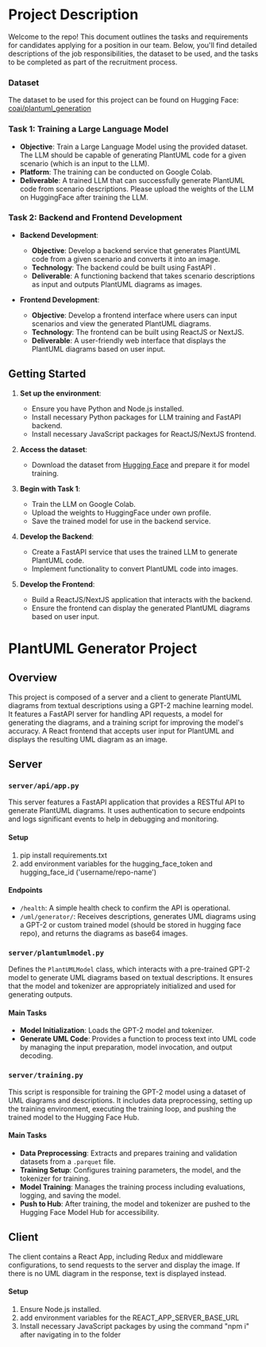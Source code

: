 # Project Description

Welcome to the repo! This document outlines the tasks and requirements for candidates applying for a position in our team. Below, you'll find detailed descriptions of the job responsibilities, the dataset to be used, and the tasks to be completed as part of the recruitment process.

### Dataset

The dataset to be used for this project can be found on Hugging Face:
[coai/plantuml_generation](https://huggingface.co/datasets/coai/plantuml_generation)

### Task 1: Training a Large Language Model

- **Objective**: Train a Large Language Model using the provided dataset. The LLM should be capable of generating PlantUML code for a given scenario (which is an input to the LLM).
- **Platform**: The training can be conducted on Google Colab.
- **Deliverable**: A trained LLM that can successfully generate PlantUML code from scenario descriptions. Please upload the weights of the LLM on HuggingFace after training the LLM.

### Task 2: Backend and Frontend Development

- **Backend Development**:
  - **Objective**: Develop a backend service that generates PlantUML code from a given scenario and converts it into an image.
  - **Technology**: The backend could be built using FastAPI .
  - **Deliverable**: A functioning backend that takes scenario descriptions as input and outputs PlantUML diagrams as images.

- **Frontend Development**:
  - **Objective**: Develop a frontend interface where users can input scenarios and view the generated PlantUML diagrams.
  - **Technology**: The frontend can be built using ReactJS or NextJS.
  - **Deliverable**: A user-friendly web interface that displays the PlantUML diagrams based on user input.

## Getting Started

1. **Set up the environment**:
    - Ensure you have Python and Node.js installed.
    - Install necessary Python packages for LLM training and FastAPI backend.
    - Install necessary JavaScript packages for ReactJS/NextJS frontend.
      
2. **Access the dataset**:
    - Download the dataset from [Hugging Face](https://huggingface.co/datasets/coai/plantuml_generation) and prepare it for model training.

3. **Begin with Task 1**:
    - Train the LLM on Google Colab.
    - Upload the weights to HuggingFace under own profile.
    - Save the trained model for use in the backend service.

4. **Develop the Backend**:
    - Create a FastAPI service that uses the trained LLM to generate PlantUML code.
    - Implement functionality to convert PlantUML code into images.

5. **Develop the Frontend**:
    - Build a ReactJS/NextJS application that interacts with the backend.
    - Ensure the frontend can display the generated PlantUML diagrams based on user input.




# PlantUML Generator Project

## Overview
This project is composed of a server and a client to generate PlantUML diagrams from textual descriptions using a GPT-2 machine learning model. It features a FastAPI server for handling API requests, a model for generating the diagrams, and a training script for improving the model's accuracy. A React frontend that accepts user input for PlantUML and displays the resulting UML diagram as an image.

## Server

### `server/api/app.py`

This server features a FastAPI application that provides a RESTful API to generate PlantUML diagrams. It uses authentication to secure endpoints and logs significant events to help in debugging and monitoring.

#### Setup

1) pip install requirements.txt
2) add environment variables for the hugging_face_token and hugging_face_id ('username/repo-name')

#### Endpoints
  - `/health`: A simple health check to confirm the API is operational.
  - `/uml/generator/`: Receives descriptions, generates UML diagrams using a GPT-2 or custom trained model (should be stored in hugging face repo), and returns the diagrams as base64 images.

### `server/plantumlmodel.py`

Defines the `PlantUMLModel` class, which interacts with a pre-trained GPT-2 model to generate UML diagrams based on textual descriptions. It ensures that the model and tokenizer are appropriately initialized and used for generating outputs.

#### Main Tasks
- **Model Initialization**: Loads the GPT-2 model and tokenizer.
- **Generate UML Code**: Provides a function to process text into UML code by managing the input preparation, model invocation, and output decoding.

### `server/training.py`

This script is responsible for training the GPT-2 model using a dataset of UML diagrams and descriptions. It includes data preprocessing, setting up the training environment, executing the training loop, and pushing the trained model to the Hugging Face Hub.

#### Main Tasks
- **Data Preprocessing**: Extracts and prepares training and validation datasets from a `.parquet` file.
- **Training Setup**: Configures training parameters, the model, and the tokenizer for training.
- **Model Training**: Manages the training process including evaluations, logging, and saving the model.
- **Push to Hub**: After training, the model and tokenizer are pushed to the Hugging Face Model Hub for accessibility.

## Client

The client contains a React App, including Redux and middleware configurations, to send requests to the server and display the image. If there is no UML diagram in the response, text is displayed instead.
#### Setup
1) Ensure Node.js installed.
2) add environment variables for the REACT_APP_SERVER_BASE_URL
3) Install necessary JavaScript packages by using the command
   "npm i"
after navigating in to the folder

